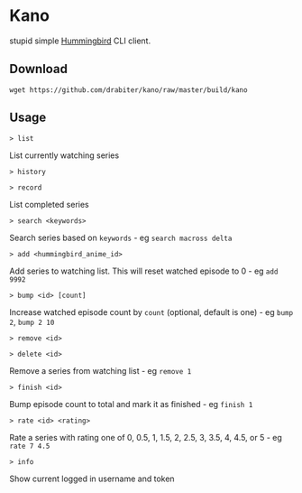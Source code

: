 # Kano

stupid simple [Hummingbird](https://hummingbird.me/) CLI client.

## Download

`wget https://github.com/drabiter/kano/raw/master/build/kano`

## Usage

`> list`

List currently watching series

`> history`

`> record`

List completed series

`> search <keywords>`

Search series based on `keywords` - eg `search macross delta`

`> add <hummingbird_anime_id>`

Add series to watching list. This will reset watched episode to 0 - eg `add 9992`

`> bump <id> [count]`

Increase watched episode count by `count` (optional, default is one) - eg `bump 2`, `bump 2 10`

`> remove <id>`

`> delete <id>`

Remove a series from watching list - eg `remove 1`

`> finish <id>`

Bump episode count to total and mark it as finished - eg `finish 1`

`> rate <id> <rating>`

Rate a series with rating one of 0, 0.5, 1, 1.5, 2, 2.5, 3, 3.5, 4, 4.5, or 5 - eg `rate 7 4.5`

`> info`

Show current logged in username and token